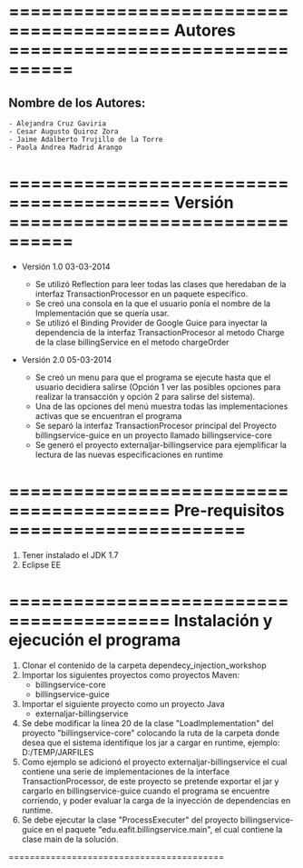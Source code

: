 =========================================
Autores  ================================
=========================================

Nombre de los Autores:
----------------------
	- Alejandra Cruz Gaviria
	- Cesar Augusto Quiroz Zora
	- Jaime Adalberto Trujillo de la Torre 
	- Paola Andrea Madrid Arango 

=========================================
Versión ================================
=========================================

* Versión 1.0 03-03-2014
	- Se utilizó Reflection para leer todas las clases que heredaban de la interfaz TransactionProcessor en un paquete específico.
	- Se creó una consola en la que el usuario ponía el nombre de la Implementación que se quería usar.
	- Se utilizó el Binding Provider de Google Guice para inyectar la dependencia de la interfaz TransactionProcesor al metodo Charge de la clase billingService en el metodo chargeOrder
    
* Versión 2.0 05-03-2014 
	- Se creó un menu para que el programa se ejecute hasta que el usuario decidiera salirse (Opción 1 ver las posibles opciones para realizar la transacción y opción 2 para salirse del sistema).
	- Una de las opciones del menú muestra todas las implementaciones activas que se encuentran el programa 
	- Se separó la interfaz TransactionProcesor principal del Proyecto billingservice-guice en un proyecto llamado billingservice-core 
	- Se generó el proyecto externaljar-billingservice para ejemplificar la lectura de las nuevas especificaciones en runtime

=========================================
Pre-requisitos ======================
=========================================

1. Tener instalado el JDK 1.7
2. Eclipse EE 
	  
=========================================
Instalación y ejecución el programa
=========================================

1. Clonar el contenido de la carpeta dependecy_injection_workshop
2. Importar los siguientes proyectos como proyectos Maven:
	- billingservice-core
	- billingservice-guice
3. Importar el siguiente proyecto como un proyecto Java
	- externaljar-billingservice
4. Se debe modificar la línea 20 de la clase "LoadImplementation" del proyecto "billingservice-core" colocando la ruta de la carpeta donde desea que el sistema identifique los jar a cargar en runtime, ejemplo: D:/TEMP/JARFILES
5. Como ejemplo se adicionó el proyecto externaljar-billingservice el cual contiene una serie de implementaciones de la interface TransactionProcessor, de este proyecto se pretende exportar el jar y cargarlo en billingservice-guice cuando el programa se encuentre corriendo, y poder evaluar la carga de la inyección de dependencias en runtime.
6. Se debe ejecutar la clase "ProcessExecuter" del proyecto billingservice-guice en el paquete "edu.eafit.billingservice.main", el cual contiene la clase main de la solución.

=========================================
